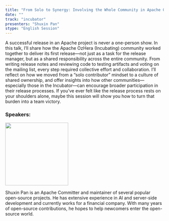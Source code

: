 ```yaml
---
title: "From Solo to Synergy: Involving the Whole Community in Apache OzHera (Incubating)’s Release"
date: ""
track: "incubator"
presenters: "Shuxin Pan"
stype: "English Session"
--- 
```


A successful release in an Apache project is never a one-person show. In this talk, I’ll share how the Apache OzHera (Incubating) community worked together to deliver its first release—not just as a task for the release manager, but as a shared responsibility across the entire community. From writing release notes and reviewing code to testing artifacts and voting on the mailing list, every step required collective effort and collaboration. I’ll reflect on how we moved from a “solo contributor” mindset to a culture of shared ownership, and offer insights into how other communities—especially those in the Incubator—can encourage broader participation in their release processes. If you’ve ever felt like the release process rests on your shoulders alone, maybe this session will show you how to turn that burden into a team victory.

### Speakers:

<img src="https://sessionize.com/image/6fb0-400o400o1-PEobn7xbiQsRk7JmKQ6i9W.jpg" width="200" /><br/>

Shuxin Pan is an Apache Committer and maintainer of several popular open-source projects. He has extensive experience in AI and server-side development and currently works for a financial company. With many years of open-source contributions, he hopes to help newcomers enter the open-source world.